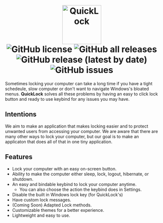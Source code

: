 <h1 align="center">
   <img src="https://user-images.githubusercontent.com/53088136/145694415-865e38fc-757c-4668-a9dc-50605b2961eb.png" alt="QuickLock" height="128" /><br>
  <img alt="GitHub license" src="https://img.shields.io/github/license/litetools/QuickLock?style=flat-square"> <img alt="GitHub all releases" src="https://img.shields.io/github/downloads/LiteTools/QuickLock/total?style=flat-square"> <img alt="GitHub release (latest by date)" src="https://img.shields.io/github/v/release/LiteTools/QuickLock?style=flat-square"> <img alt="GitHub issues" src="https://img.shields.io/github/issues/LiteTools/QuickLock?style=flat-square">
</h1>

Sometimes locking your computer can take a long time if you have a tight schedeule, slow computer or don't want to navigate Windows's bloated menus. **QuickLock** solves all these problems by having an easy to click lock button and ready to use keybind for any issues you may have.

## Intentions
We aim to make an application that makes locking easier and to protect unwanted users from accessing your computer. We are aware that there are many other ways to lock your computer, but our goal is to make an applicaton that does all of that in one tiny application.
   
## Features
- Lock your computer with an easy on-screen button.
- Ability to make the computer either sleep, lock, logout, hibernate, or shutdown.
- An easy and bindable keybind to lock your computer anytime.
   - You can also choose the action the keybind does in Settings.
- Disable the built in Windows lock key (for QuickLock's)
- Have custom lock messages.
- (Coming Soon) Adapted Lock methods.
- Customizable themes for a better experience.
- Lightweight and easy to use.
   
